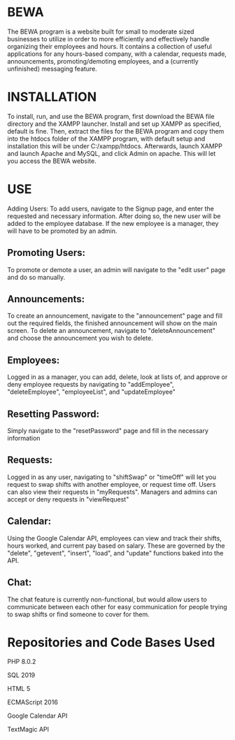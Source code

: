 # BEWA

The BEWA program is a website built for small to moderate sized businesses to utilize in order to more efficiently and effectively handle organizing their employees and hours. It contains a collection of useful applications for any hours-based company, with a calendar, requests made, announcements, promoting/demoting employees, and a (currently unfinished) messaging feature.

# INSTALLATION
To install, run, and use the BEWA program, first download the BEWA file directory and the XAMPP launcher. Install and set up XAMPP as specified, default is fine. Then, extract the files for the BEWA program and copy them into the htdocs folder of the XAMPP program, with default setup and installation this will be under C:/xampp/htdocs. Afterwards, launch XAMPP and launch Apache and MySQL, and click Admin on apache. This will let you access the BEWA website.

# USE
Adding Users:
To add users, navigate to the Signup page, and enter the requested and necessary information. After doing so, the new user will be added to the employee database. If the new employee is a manager, they will have to be promoted by an admin.

## Promoting Users:
To promote or demote a user, an admin will navigate to the "edit user" page and do so manually.

## Announcements:
To create an announcement, navigate to the "announcement" page and fill out the required fields, the finished announcement will show on the main screen. To delete an announcement, navigate to "deleteAnnouncement" and choose the announcement you wish to delete.

## Employees:
Logged in as a manager, you can add, delete, look at lists of, and approve or deny employee requests by navigating to "addEmployee", "deleteEmployee", "employeeList", and "updateEmployee"

## Resetting Password:
Simply navigate to the "resetPassword" page and fill in the necessary information

## Requests:
Logged in as any user, navigating to "shiftSwap" or "timeOff" will let you request to swap shifts with another employee, or request time off. Users can also view their requests in "myRequests". Managers and admins can accept or deny requests in "viewRequest"

## Calendar:
Using the Google Calendar API, employees can view and track their shifts, hours worked, and current pay based on salary. These are governed by the "delete", "getevent", "insert", "load", and "update" functions baked into the API.

## Chat:
The chat feature is currently non-functional, but would allow users to communicate between each other for easy communication for people trying to swap shifts or find someone to cover for them.

# Repositories and Code Bases Used
PHP 8.0.2

SQL 2019

HTML 5

ECMAScript 2016

Google Calendar API

TextMagic API
